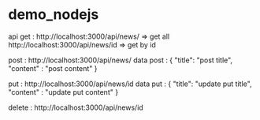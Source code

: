 # demo_nodejs
api
get : http://localhost:3000/api/news/ => get all
http://localhost:3000/api/news/id => get by id

post : http://localhost:3000/api/news/
data post :
{
    "title": "post title",
    "content" : "post content"
}

put : http://localhost:3000/api/news/id
data put :
{
    "title": "update put title",
    "content" : "update put content"
}

delete : http://localhost:3000/api/news/id

